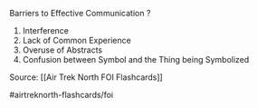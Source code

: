 Barriers to Effective Communication
?
1. Interference
2. Lack of Common Experience
3. Overuse of Abstracts
4. Confusion between Symbol and the Thing being Symbolized

Source: [[Air Trek North FOI Flashcards]]

#airtreknorth-flashcards/foi